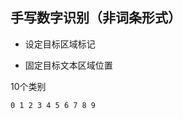 

## 手写数字识别（非词条形式）     

+ 设定目标区域标记

+ 固定目标文本区域位置

  

10个类别    
```
0 1 2 3 4 5 6 7 8 9 
```     

